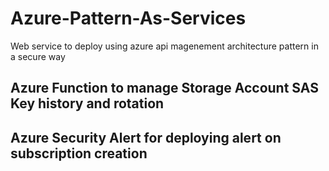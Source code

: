 # Azure-Pattern-As-Services
Web service to deploy using azure api magenement architecture pattern in a secure way 

## Azure Function to manage Storage Account SAS Key history and rotation

## Azure Security Alert for deploying alert on subscription creation
